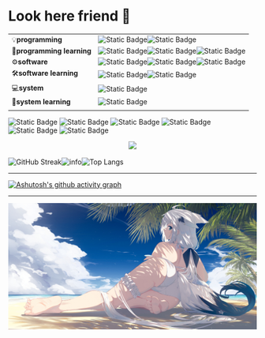 # Look here friend 👋
|||
|:----|:----|
|💡**programming**|![Static Badge](https://img.shields.io/badge/program-C-plastic?logo=c&logoColor=#A8B9CC)![Static Badge](https://img.shields.io/badge/program-C++-plastic?logo=cplusplus&logoColor=#00599C)|
|🌱**programming learning**|![Static Badge](https://img.shields.io/badge/program-Java-plastic?logo=openjdk&logoColor=#FFFFFF)![Static Badge](https://img.shields.io/badge/program-Python-plastic?logo=python&logoColor=#3776AB)![Static Badge](https://img.shields.io/badge/program-Go-plastic?logo=go&logoColor=#00ADD8)|
|⚙️**software**|![Static Badge](https://img.shields.io/badge/software-Idea-plastic?logo=intellijidea&logoColor=#000000)![Static Badge](https://img.shields.io/badge/software-VSCode-plastic?logo=visualstudiocode&logoColor=#007ACC)![Static Badge](https://img.shields.io/badge/software-VMware_Workstastion-plastic?logo=vmware&logoColor=#607078)|
🛠️**software learning**|![Static Badge](https://img.shields.io/badge/software-Docker-plastic?logo=docker&logoColor=#2496ED)![Static Badge](https://img.shields.io/badge/software-MySql-plastic?logo=mysql&logoColor=#4479A1)|
|💻**system**|![Static Badge](https://img.shields.io/badge/Windows-11-plastic?logo=windows11&logoColor=#0078D4)|
|🔎**system learning**|![Static Badge](https://img.shields.io/badge/openSUSE-Tumbleweed-plastic?logo=opensuse&logoColor=green)|
|||


      
 ![Static Badge](https://img.shields.io/badge/Reddit-Alita_owe-plastic?logo=reddit&logoColor=#FF4500) ![Static Badge](https://img.shields.io/badge/Steam-Alita-plastic?logo=steam&logoColor=#000000) ![Static Badge](https://img.shields.io/badge/Hexo-Alita-plastic?logo=hexo&logoColor=#0E83CD) ![Static Badge](https://img.shields.io/badge/Youtube-Alita-plastic?logo=youtube&logoColor=#FF0000) ![Static Badge](https://img.shields.io/badge/Bilibili-从零开始丢你蕾姆-plastic?logo=bilibili&logoColor=#00A1D6) ![Static Badge](https://img.shields.io/badge/Stack_overflow-DrPhilip425-plastic?logo=stackoverflow&logoColor=#F58025)
<div align=center><img src="https://access-counter.vercel.app/api/counter?name=github-DrPhilip425&theme=006&length=7"></src></div>

![GitHub Streak](https://streak-stats.demolab.com/?user=DrPhilip425&theme=moltack)![info](https://github-readme-stats.vercel.app/api?username=DrPhilip425&show_icons=true&count_private=true&hide=prs&theme=moltack)![Top Langs](https://github-readme-stats.vercel.app/api/top-langs/?username=DrPhilip425&theme=moltack&layout=compact)




---
[![Ashutosh's github activity graph](https://github-readme-activity-graph.vercel.app/graph?username=DrPhilip425&theme=tokyo-day)](https://github.com/ashutosh00710/github-readme-activity-graph)

---
![](https://raw.githubusercontent.com/DrPhilip425/PicGo-PicStore/main/images/100166233_p0_master1200.jpg)

<!--
**DrPhilip425/DrPhilip425** is a ✨ _special_ ✨ repository because its `README.md` (this file) appears on your GitHub profile.

Here are some ideas to get you started:

- 🔭 I’m currently working on ...
- 🌱 I’m currently learning ...
- 💬 Ask me about ...
- 📫 How to reach me: ...
- ⚡ Fun fact: ...
-->

